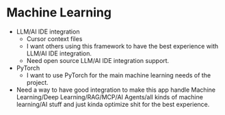 # Machine Learning

- LLM/AI IDE integration
    - Cursor context files
    - I want others using this framework to have the best experience with LLM/AI IDE integration. 
    - Need open source LLM/AI IDE integration support. 
- PyTorch
    - I want to use PyTorch for the main machine learning needs of the project.
- Need a way to have good integration to make this app handle Machine Learning/Deep Learning/RAG/MCP/AI Agents/all kinds of machine learning/AI stuff and just kinda optimize shit for the best experience. 
